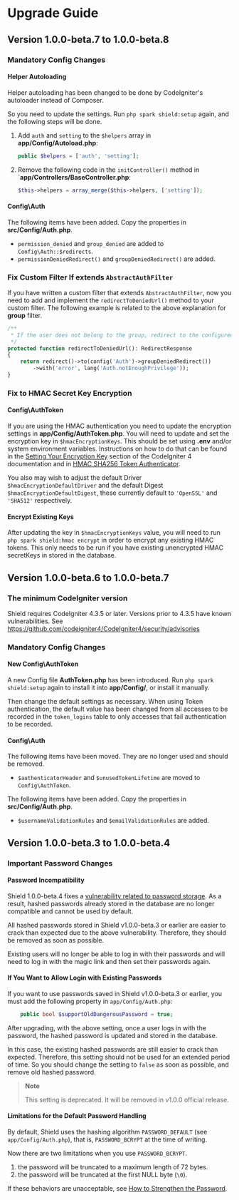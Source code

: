 # Upgrade Guide

## Version 1.0.0-beta.7 to 1.0.0-beta.8

### Mandatory Config Changes

#### Helper Autoloading

Helper autoloading has been changed to be done by CodeIgniter's autoloader
instead of Composer.

So you need to update the settings. Run `php spark shield:setup` again, and the
following steps will be done.

1. Add `auth` and `setting` to the `$helpers` array in **app/Config/Autoload.php**:

    ```php
    public $helpers = ['auth', 'setting'];
    ```

2. Remove the following code in the `initController()` method in
   `**app/Controllers/BaseController.php**:

    ```php
    $this->helpers = array_merge($this->helpers, ['setting']);
    ```

#### Config\Auth

The following items have been added. Copy the properties in **src/Config/Auth.php**.

- `permission_denied` and `group_denied` are added to `Config\Auth::$redirects`.
- `permissionDeniedRedirect()` and `groupDeniedRedirect()` are added.

### Fix Custom Filter If extends `AbstractAuthFilter`

If you have written a custom filter that extends `AbstractAuthFilter`, now you need to add and implement the `redirectToDeniedUrl()` method to your custom filter.
The following example is related to the above explanation for **group** filter.

```php
/**
 * If the user does not belong to the group, redirect to the configured URL with an error message.
 */
protected function redirectToDeniedUrl(): RedirectResponse
{
    return redirect()->to(config('Auth')->groupDeniedRedirect())
        ->with('error', lang('Auth.notEnoughPrivilege'));
}
```

### Fix to HMAC Secret Key Encryption

#### Config\AuthToken

If you are using the HMAC authentication you need to update the encryption settings in **app/Config/AuthToken.php**.
You will need to update and set the encryption key in `$hmacEncryptionKeys`. This should be set using **.env** and/or
system environment variables. Instructions on how to do that can be found in the
[Setting Your Encryption Key](https://codeigniter.com/user_guide/libraries/encryption.html#setting-your-encryption-key)
section of the CodeIgniter 4 documentation and in [HMAC SHA256 Token Authenticator](./docs/references/authentication/hmac.md#hmac-secret-key-encryption).

You also may wish to adjust the default Driver `$hmacEncryptionDefaultDriver` and the default Digest
`$hmacEncryptionDefaultDigest`, these currently default to `'OpenSSL'` and `'SHA512'` respectively.

#### Encrypt Existing Keys

After updating the key in `$hmacEncryptionKeys` value, you will need to run `php spark shield:hmac encrypt` in order
to encrypt any existing HMAC tokens. This only needs to be run if you have existing unencrypted HMAC secretKeys in
stored in the database.

## Version 1.0.0-beta.6 to 1.0.0-beta.7

### The minimum CodeIgniter version

Shield requires CodeIgniter 4.3.5 or later.
Versions prior to 4.3.5 have known vulnerabilities.
See https://github.com/codeigniter4/CodeIgniter4/security/advisories

### Mandatory Config Changes

#### New Config\AuthToken

A new Config file **AuthToken.php** has been introduced. Run `php spark shield:setup`
again to install it into **app/Config/**, or install it manually.

Then change the default settings as necessary. When using Token authentication,
the default value has been changed from all accesses to be recorded in the
``token_logins`` table to only accesses that fail authentication to be recorded.

#### Config\Auth

The following items have been moved. They are no longer used and should be removed.

- `$authenticatorHeader` and `$unusedTokenLifetime` are moved to `Config\AuthToken`.

The following items have been added. Copy the properties in **src/Config/Auth.php**.

- `$usernameValidationRules` and `$emailValidationRules` are added.

## Version 1.0.0-beta.3 to 1.0.0-beta.4

### Important Password Changes

#### Password Incompatibility

Shield 1.0.0-beta.4 fixes a [vulnerability related to password storage](https://github.com/codeigniter4/shield/security/advisories/GHSA-c5vj-f36q-p9vg).
As a result, hashed passwords already stored in the database are no longer compatible
and cannot be used by default.

All hashed passwords stored in Shield v1.0.0-beta.3 or earlier are easier to
crack than expected due to the above vulnerability. Therefore, they should be
removed as soon as possible.

Existing users will no longer be able to log in with their passwords and will
need to log in with the magic link and then set their passwords again.

#### If You Want to Allow Login with Existing Passwords

If you want to use passwords saved in Shield v1.0.0-beta.3 or earlier,
you must add the following property in `app/Config/Auth.php`:

```php
    public bool $supportOldDangerousPassword = true;
```

After upgrading, with the above setting, once a user logs in with the password,
the hashed password is updated and stored in the database.

In this case, the existing hashed passwords are still easier to crack than expected.
Therefore, this setting should not be used for an extended period of time.
So you should change the setting to `false` as soon as possible, and remove old
hashed password.

> **Note**
>
> This setting is deprecated. It will be removed in v1.0.0 official release.

#### Limitations for the Default Password Handling

By default, Shield uses the hashing algorithm `PASSWORD_DEFAULT` (see `app/Config/Auth.php`),
that is, `PASSWORD_BCRYPT` at the time of writing.

Now there are two limitations when you use `PASSWORD_BCRYPT`.

1. the password will be truncated to a maximum length of 72 bytes.
2. the password will be truncated at the first NULL byte (`\0`).

If these behaviors are unacceptable, see [How to Strengthen the Password](https://github.com/codeigniter4/shield/blob/develop/docs/guides/strengthen_password.md).
